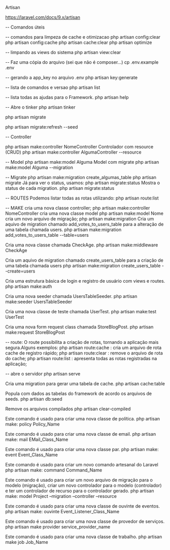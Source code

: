 Artisan

https://laravel.com/docs/9.x/artisan


-- Comandos úteis

-- comandos para limpeza de cache e otimizacao
php artisan config:clear
php artisan config:cache
php artisan cache:clear
php artisan optimize

-- limpando as views do sistema
php artisan view:clear

-- Faz uma cópia do arquivo (sei que não é composer...)
cp .env.example .env

-- gerando a app_key no arquivo .env
php artisan key:generate

-- lista de comandos e versao
php artisan list

-- lista todas as ajudas para o Framework.
php artisan help

-- Abre o tinker
php artisan tinker


php artisan migrate

php artisan migrate:refresh --seed

-- Controller

php artisan make:controller NomeController
Controlador com resource (CRUD)
php artisan make:controller AlgumaController --resource

-- Model
php artisan make:model Alguma
Model com migrate
php artisan make:model Alguma --migration

-- Migrate
php artisan make:migration create_algumas_table
php artisan migrate
Já para ver o status, usamos:
php artisan migrate:status
Mostra o status de cada migration.
php artisan migrate:status

-- ROUTES
Podemos listar todas as rotas utilizando:
php artisan route:list

-- MAKE
cria uma nova classe controller;
php artisan make:controller NomeController
cria uma nova classe model
php artisan make:model Nome
cria um novo arquivo de migração;
php artisan make:migration
Cria um aquivo de migration chamado add_votes_to_users_table para a alteração de uma tabela chamada users.
php artisan make:migration add_votes_to_users_table --table=users

Cria uma nova classe chamada CheckAge.
php artisan make:middleware CheckAge

Cria um aquivo de migration chamado create_users_table para a criação de uma tabela chamada users
php artisan make:migration create_users_table --create=users

Cria uma estrutura básica de login e registro de usuário com views e routes.
php artisan make:auth

Cria uma nova seeder chamada UsersTableSeeder.
php artisan make:seeder UsersTableSeeder

Cria uma nova classe de teste chamada UserTest.
php artisan make:test UserTest

Cria uma nova form request class chamada StoreBlogPost.
php artisan make:request StoreBlogPost

-- route:
O route possibilita a criação de rotas, tornando a aplicação mais segura.Alguns exemplos:
php artisan route:cache : cria um arquivo de rota cache de registro rápido;
php artisan route:clear : remove o arquivo de rota do cache;
php artisan route:list : apresenta todas as rotas registradas na aplicação;

-- abre o servidor
php artisan serve


Cria uma migration para gerar uma tabela de cache.
php artisan cache:table

Popula com dados as tabelas do framework de acordo os arquivos de seeds.
php artisan db:seed

Remove os arquivos compilados
php artisan clear-compiled

Este comando é usado para criar uma nova classe de política.
php artisan make: policy Policy_Name

Este comando é usado para criar uma nova classe de email.
php artisan make: mail EMail_Class_Name

Este comando é usado para criar uma nova classe par.
php artisan make: event Event_Class_Name

Este comando é usado para criar um novo comando artesanal do Laravel
php artisan make: command Command_Name

Este comando é usado para criar um novo arquivo de migração para o modelo (migração), criar um novo controlador para o modelo (controlador) e ter um controlador de recurso para o controlador gerado.
php artisan make: model Project –migration –controller –resource

Este comando é usado para criar uma nova classe de ouvinte de eventos.
php artisan make: ouvinte Event_Listener_Class_Name

Este comando é usado para criar uma nova classe de provedor de serviços.
php artisan make provider service_provider_name

Este comando é usado para criar uma nova classe de trabalho.
php artisan make job Job_Name
